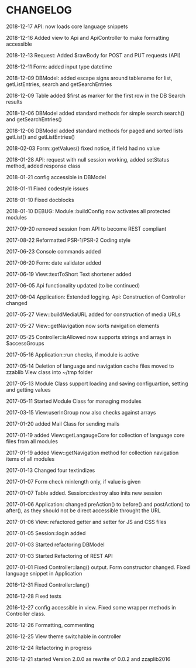 CHANGELOG
=========

2018-12-17 API: now loads core language snippets

2018-12-16 Added view to Api and ApiController to make formatting accessible

2018-12-13 Request: Added $rawBody for POST and PUT requests (API)

2018-12-11 Form: added input type datetime

2018-12-09 DBModel: added escape signs around tablename for list, getListEntries, search and getSearchEntries

2018-12-09 Table added $first as marker for the first row in the DB Search results

2018-12-06 DBModel added standard methods for simple search search() and getSearchEntries()

2018-12-06 DBModel added standard methods for paged and sorted lists getList() and getListEntries()

2018-02-03 Form::getValues() fixed notice, if field had no value

2018-01-28 API: request with null session working, added setStatus method, added response class

2018-01-21 config accessible in DBModel

2018-01-11 Fixed codestyle issues

2018-01-10 Fixed docblocks

2018-01-10 DEBUG: Module::buildConfig now activates all protected modules

2017-09-20 removed session from API to become REST compliant

2017-08-22 Reformatted PSR-1/PSR-2 Coding style

2017-06-23 Console commands added

2017-06-20 Form: date validator added

2017-06-19 View::textToShort Text shortener added

2017-06-05 Api functionality updated (to be continued)

2017-06-04 Application: Extended logging. Api: Construction of Controller changed

2017-05-27 View::buildMediaURL added for construction of media URLs

2017-05-27 View::getNavigation now sorts navigation elements

2017-05-25 Controller::isAllowed now supports strings and arrays in $accessGroups

2017-05-16 Application::run checks, if module is active

2017-05-14 Deletion of language and navigation cache files moved to zzablib View class into ~/tmp folder

2017-05-13 Module Class support loading and saving configuartion, setting and getting values

2017-05-11 Started Module Class for managing modules

2017-03-15 View:userInGroup now also checks against arrays

2017-01-20 added Mail Class for sending mails

2017-01-19 added View::getLangaugeCore for collection of language core files from all modules

2017-01-19 added View::getNavigation method for collection navigation items of all modules

2017-01-13 Changed four textindizes

2017-01-07 Form check minlength only, if value is given

2017-01-07 Table added. Session::destroy also inits new session

2017-01-06 Application: changed preAction() to before() and postAction() to after(), as they should not be direct accessible throught the URL

2017-01-06 View: refactored getter and setter for JS and CSS files

2017-01-05 Session::login added

2017-01-03 Started refactoring DBModel

2017-01-03 Started Refactoring of REST API

2017-01-01 Fixed Controller::lang() output. Form constructor changed. Fixed language snippet in Application

2016-12-31 Fixed Controller::lang()

2016-12-28 Fixed tests

2016-12-27 config accessible in view. Fixed some wrapper methods in Controller class.

2016-12-26 Formatting, commenting

2016-12-25 View theme switchable in controller

2016-12-24 Refactoring in progress

2016-12-21 started Version 2.0.0 as rewrite of 0.0.2 and zzaplib2016